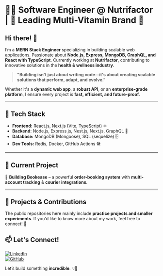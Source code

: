 # 👨‍💻 Software Engineer @ Nutrifactor | 🚀 Leading Multi-Vitamin Brand 💊  

## Hi there! 👋  

I’m a **MERN Stack Engineer** specializing in building scalable web applications. Passionate about **Node.js, Express, MongoDB, GraphQL, and React with TypeScript**. Currently working at **Nutrifactor**, contributing to innovative solutions in the **health & wellness industry**.  

> **"Building isn't just about writing code—it's about creating scalable solutions that perform, adapt, and evolve."**  

Whether it's a **dynamic web app**, a **robust API**, or an **enterprise-grade platform**, I ensure every project is **fast, efficient, and future-proof**.  

---

## 🚀 Tech Stack  
- **Frontend:** React.js, Next.js (Vite, TypeScript) ⚛️  
- **Backend:** Node.js, Express.js, Nest.js, Next.js, GraphQL 🚀  
- **Database:** MongoDB (Mongoose), SQL (sequelize) 🗄️  
- **Dev Tools:** Redis, Docker, GitHub Actions 🛠️  

---

## 🔭 Current Project  
🎯 **Building Bookease** – a powerful **order-booking system** with **multi-account tracking** & **courier integrations**.  

---

## 📂 Projects & Contributions  
The public repositories here mainly include **practice projects and smaller experiments**. 
If you'd like to know more about my work, feel free to connect! 🚀  

## 📫 Let's Connect!  
[![LinkedIn](https://img.shields.io/badge/LinkedIn-Connect-blue?style=flat&logo=linkedin)](https://www.linkedin.com/in/muhammad-waseem-224a26281)  
[![GitHub](https://img.shields.io/badge/GitHub-Follow-black?style=flat&logo=github)]([your-github-url](https://github.com/waseem567))  

Let’s build something **incredible**. 💡🚀  
